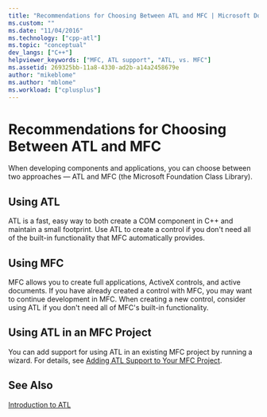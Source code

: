 ```yaml
---
title: "Recommendations for Choosing Between ATL and MFC | Microsoft Docs"
ms.custom: ""
ms.date: "11/04/2016"
ms.technology: ["cpp-atl"]
ms.topic: "conceptual"
dev_langs: ["C++"]
helpviewer_keywords: ["MFC, ATL support", "ATL, vs. MFC"]
ms.assetid: 269325bb-11a8-4330-ad2b-a14a2458679e
author: "mikeblome"
ms.author: "mblome"
ms.workload: ["cplusplus"]
---
```

# Recommendations for Choosing Between ATL and MFC

When developing components and applications, you can choose between two approaches — ATL and MFC (the Microsoft Foundation Class Library).

## Using ATL

ATL is a fast, easy way to both create a COM component in C++ and maintain a small footprint. Use ATL to create a control if you don't need all of the built-in functionality that MFC automatically provides.

## Using MFC

MFC allows you to create full applications, ActiveX controls, and active documents. If you have already created a control with MFC, you may want to continue development in MFC. When creating a new control, consider using ATL if you don't need all of MFC's built-in functionality.

## Using ATL in an MFC Project

You can add support for using ATL in an existing MFC project by running a wizard. For details, see [Adding ATL Support to Your MFC Project](../mfc/reference/adding-atl-support-to-your-mfc-project.md).

## See Also

[Introduction to ATL](../atl/introduction-to-atl.md)

